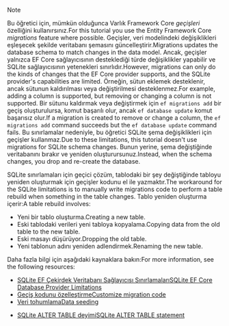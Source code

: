 
> [!NOTE]
> <span data-ttu-id="24566-101">Bu öğretici için, mümkün olduğunca Varlık Framework Core *geçişleri* özelliğini kullanırsınız.</span><span class="sxs-lookup"><span data-stu-id="24566-101">For this tutorial you use the Entity Framework Core *migrations* feature where possible.</span></span> <span data-ttu-id="24566-102">Geçişler, veri modelindeki değişiklikleri eşleşecek şekilde veritabanı şemasını güncelleştirir.</span><span class="sxs-lookup"><span data-stu-id="24566-102">Migrations updates the database schema to match changes in the data model.</span></span> <span data-ttu-id="24566-103">Ancak, geçişler yalnızca EF Core sağlayıcısının desteklediği türde değişiklikler yapabilir ve SQLite sağlayıcısının yetenekleri sınırlıdır.</span><span class="sxs-lookup"><span data-stu-id="24566-103">However, migrations can only do the kinds of changes that the EF Core provider supports, and the SQLite provider's capabilities are limited.</span></span> <span data-ttu-id="24566-104">Örneğin, sütun eklemek desteklenir, ancak sütunun kaldırılması veya değiştirilmesi desteklenmez.</span><span class="sxs-lookup"><span data-stu-id="24566-104">For example, adding a column is supported, but removing or changing a column is not supported.</span></span> <span data-ttu-id="24566-105">Bir sütunu kaldırmak veya değiştirmek için `ef migrations add` bir geçiş oluşturulursa, komut başarılı olur, ancak `ef database update` komut başarısız olur.</span><span class="sxs-lookup"><span data-stu-id="24566-105">If a migration is created to remove or change a column, the `ef migrations add` command succeeds but the `ef database update` command fails.</span></span> <span data-ttu-id="24566-106">Bu sınırlamalar nedeniyle, bu öğretici SQLite şema değişiklikleri için geçişler kullanmaz.</span><span class="sxs-lookup"><span data-stu-id="24566-106">Due to these limitations, this tutorial doesn't use migrations for SQLite schema changes.</span></span> <span data-ttu-id="24566-107">Bunun yerine, şema değiştiğinde veritabanını bırakır ve yeniden oluşturursunuz.</span><span class="sxs-lookup"><span data-stu-id="24566-107">Instead, when the schema changes, you drop and re-create the database.</span></span>
>
><span data-ttu-id="24566-108">SQLite sınırlamaları için geçici çözüm, tablodaki bir şey değiştiğinde tabloyu yeniden oluşturmak için geçişler kodunu el ile yazmaktır.</span><span class="sxs-lookup"><span data-stu-id="24566-108">The workaround for the SQLite limitations is to manually write migrations code to perform a table rebuild when something in the table changes.</span></span> <span data-ttu-id="24566-109">Tablo yeniden oluşturma içerir:</span><span class="sxs-lookup"><span data-stu-id="24566-109">A table rebuild involves:</span></span>
>
>* <span data-ttu-id="24566-110">Yeni bir tablo oluşturma.</span><span class="sxs-lookup"><span data-stu-id="24566-110">Creating a new table.</span></span>
>* <span data-ttu-id="24566-111">Eski tablodaki verileri yeni tabloya kopyalama.</span><span class="sxs-lookup"><span data-stu-id="24566-111">Copying data from the old table to the new table.</span></span>
>* <span data-ttu-id="24566-112">Eski masayı düşürüyor.</span><span class="sxs-lookup"><span data-stu-id="24566-112">Dropping the old table.</span></span>
>* <span data-ttu-id="24566-113">Yeni tablonun adını yeniden adlendirmek.</span><span class="sxs-lookup"><span data-stu-id="24566-113">Renaming the new table.</span></span>
>
><span data-ttu-id="24566-114">Daha fazla bilgi için aşağıdaki kaynaklara bakın:</span><span class="sxs-lookup"><span data-stu-id="24566-114">For more information, see the following resources:</span></span>
>
> * [<span data-ttu-id="24566-115">SQLite EF Çekirdek Veritabanı Sağlayıcısı Sınırlamaları</span><span class="sxs-lookup"><span data-stu-id="24566-115">SQLite EF Core Database Provider Limitations</span></span>](/ef/core/providers/sqlite/limitations)
> * [<span data-ttu-id="24566-116">Geçiş kodunu özelleştirme</span><span class="sxs-lookup"><span data-stu-id="24566-116">Customize migration code</span></span>](/ef/core/managing-schemas/migrations/#customize-migration-code)
> * [<span data-ttu-id="24566-117">Veri tohumlama</span><span class="sxs-lookup"><span data-stu-id="24566-117">Data seeding</span></span>](/ef/core/modeling/data-seeding)
  * [<span data-ttu-id="24566-118">SQLite ALTER TABLE deyimi</span><span class="sxs-lookup"><span data-stu-id="24566-118">SQLite ALTER TABLE statement</span></span>](https://sqlite.org/lang_altertable.html)